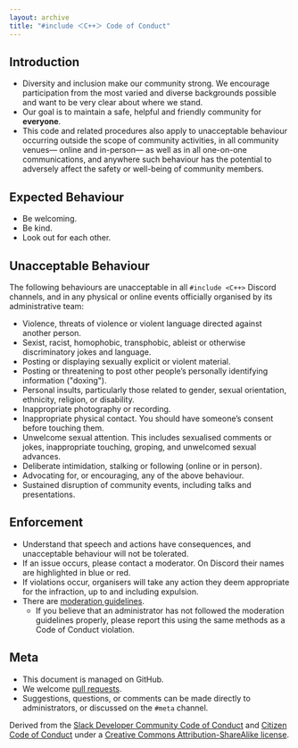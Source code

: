 ```yaml
---
layout: archive
title: "#include ＜C++＞ Code of Conduct"
---
```


Introduction
------------

- Diversity and inclusion make our community strong. We encourage participation from the most varied and diverse backgrounds possible and want to be very clear about where we stand.
- Our goal is to maintain a safe, helpful and friendly community for **everyone**.
- This code and related procedures also apply to unacceptable behaviour occurring outside the scope of community activities, in all community venues— online and in-person— as well as in all one-on-one communications, and anywhere such behaviour has the potential to adversely affect the safety or well-being of community members.

Expected Behaviour
-----------------

- Be welcoming.
- Be kind.
- Look out for each other.

Unacceptable Behaviour
---------------------

The following behaviours are unacceptable in all `#include <C++>` Discord channels, and in any physical or online events officially organised by its administrative team:

- Violence, threats of violence or violent language directed against another person.
- Sexist, racist, homophobic, transphobic, ableist or otherwise discriminatory jokes and language.
- Posting or displaying sexually explicit or violent material.
- Posting or threatening to post other people’s personally identifying information ("doxing").
- Personal insults, particularly those related to gender, sexual orientation, ethnicity, religion, or disability.
- Inappropriate photography or recording.
- Inappropriate physical contact. You should have someone’s consent before touching them.
- Unwelcome sexual attention. This includes sexualised comments or jokes, inappropriate touching, groping, and unwelcomed sexual advances.
- Deliberate intimidation, stalking or following (online or in person).
- Advocating for, or encouraging, any of the above behaviour.
- Sustained disruption of community events, including talks and presentations.

Enforcement
-----------

- Understand that speech and actions have consequences, and unacceptable behaviour will not be tolerated.
- If an issue occurs, please contact a moderator. On Discord their names are highlighted in blue or red.
- If violations occur, organisers will take any action they deem appropriate for the infraction, up to and including expulsion.
- There are [moderation guidelines]({{site.baseurl}}/moderation).
  - If you believe that an administrator has not followed the moderation guidelines properly, please report this using the same methods as a Code of Conduct violation.

Meta
----

- This document is managed on GitHub.
- We welcome [pull requests](https://github.com/include-cpp/include-cpp.github.io).
- Suggestions, questions, or comments can be made directly to administrators, or discussed on the `#meta` channel.

Derived from the [Slack Developer Community Code of Conduct](https://api.slack.com/docs/community-code-of-conduct) and [Citizen Code of Conduct](http://citizencodeofconduct.org/) under a [Creative Commons Attribution-ShareAlike license](http://creativecommons.org/licenses/by-sa/3.0/).
